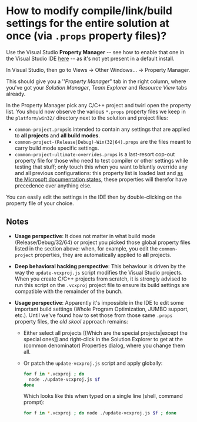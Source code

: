 # How to modify compile/link/build settings for the entire solution at once (via `.props` property files)?

Use the Visual Studio **Property Manager** -- see how to enable that one in the Visual Studio IDE [here](https://stackoverflow.com/questions/10179201/cannot-find-property-manager-option-in-visual-studio-not-express-version/12889223#12889223) -- as it's not yet present in a default install.

In Visual Studio, then go to Views -> Other Windows... -> Property Manager.

This should give you a ''*Property Manager*" tab in the right column, where you've got your *Solution Manager*, *Team Explorer* and *Resource View* tabs already.

In the Property Manager pick any C/C++ project and twirl open the property list. You should now observe the various `*.props` property files we keep in the `platform/win32/` directory next to the solution and project files:

- `common-project.props`is intended to contain any settings that are applied to **all projects** and **all build modes**.
- `common-project-(Release|Debug)-Win(32|64).props` are the files meant to carry build mode specific settings.
- `common-project-ultimate-overrides.props` is a last-resort cop-out property file for those who need to test compiler or other settings while testing that stuff; only touch this when you want to bluntly override any and all previous configurations: this property list is loaded last and [as the Microsoft documentation states](https://docs.microsoft.com/en-us/cpp/build/reference/vcxproj-file-structure?view=msvc-160), these properties will therefor have precedence over anything else.

You can easily edit the settings in the IDE then by double-clicking on the property file of your choice.

## Notes

- **Usage perspective**: It does not matter in what build mode (Release/Debug/32/64) or project you picked those global property files listed in the section above: when, for example, you edit the `common-project` properties, they are automatically applied to **all** projects.
- **Deep behavioral hacking perspective**: This behaviour is driven by the way the `update-vcxproj.js` script modifies the Visual Studio projects. When you create C/C++ projects from scratch, it is strongly advised to run this script on the `.vcxproj` project file to ensure its build settings are compatible with the remainder of the bunch.

- **Usage perspective**: Apparently it's impossible in the IDE to edit some important build settings (Whole Program Optimization, JUMBO support, etc.). Until we've found how to set those from those same `.props` property files, the *old skool* approach remains:
	- Either select all projects [[Which are the special projects|except the special ones]] and right-click in the Solution Explorer to get at the (common denominator) Properties dialog, where you change them all.
	- Or patch the `update-vcxproj.js` script and apply globally:
	
	  ```sh
	  for f in *.vcxproj ; do
	    node ./update-vcxproj.js $f
	  done
	  ```
	  
	  Which looks like this when typed on a single line (shell, command prompt):
	  
	  ```sh
	  for f in *.vcxproj ; do node ./update-vcxproj.js $f ; done
	  ```
	  

